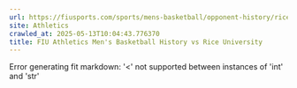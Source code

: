 ```yaml
---
url: https://fiusports.com/sports/mens-basketball/opponent-history/rice-university/5
site: Athletics
crawled_at: 2025-05-13T10:04:43.776370
title: FIU Athletics Men's Basketball History vs Rice University
---
```


Error generating fit markdown: '<' not supported between instances of 'int' and 'str'